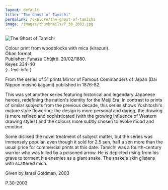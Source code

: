 ```yaml
---
layout: default
title: "The Ghost of Tamichi"
permalink: /explore/the-ghost-of-tamichi
image: /images/thumbnails/P_30_2003.jpg
---
```


![The Ghost of Tamichi]({{site.baseurl}}/images/P_30_2003.jpg)

Colour print from woodblocks with mica (kirazuri).   
Ôban format.  
Publisher: Funazu Chûjirô. 20/02/1880.  
Keyes 334-40  
{: .text-info }

From the series of 51 prints Mirror  of Famous Commanders of Japan
(Dai Nippon meishô
kagami) published in 1876-82.

This was yet another series featuring historical and legendary Japanese heroes, redefining the
nation's identity for the Meiji Era. In contrast to prints of similar
subjects from the previous decade, this series shows Yoshitoshi's
mature style flowering; the design is more personal and daring,
the drawing is more refined and sophisticated (with the growing
influence of Western drawing styles) and the colours more subtly
chosen to evoke mood and emotion.

Some disliked the novel treatment 
of subject matter, but the series was immensely popular, even though
it sold for 2.5 sen, half a sen more than the
usual price for commercial prints at this date.
Tamichi was a fourth-century
warrior who was killed by a poisoned arrow. He is depicted rising
from his grave to torment his enemies as a giant snake. The snake's
skin glistens with scattered mica.

Given by Israel Goldman, 2003

P.30-2003
